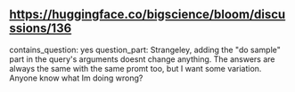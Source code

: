 ## https://huggingface.co/bigscience/bloom/discussions/136

contains_question: yes
question_part: Strangeley, adding the "do sample" part in the query's arguments doesnt change anything. The answers are always the same with the same promt too, but I want some variation. Anyone know what Im doing wrong?